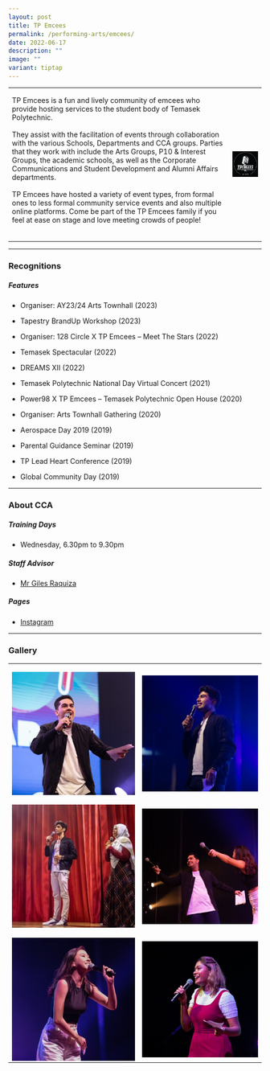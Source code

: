 ```yaml
---
layout: post
title: TP Emcees
permalink: /performing-arts/emcees/
date: 2022-06-17
description: ""
image: ""
variant: tiptap
---
```

<table style="minWidth: 50px">
<colgroup>
<col>
<col>
</colgroup>
<tbody>
<tr>
<td rowspan="1" colspan="1">
<p>TP Emcees is a fun and lively community of emcees who provide hosting
services to the student body of Temasek Polytechnic.
<br>
<br>They assist with the facilitation of events through collaboration with
the various Schools, Departments and CCA groups. Parties that they work
with include the Arts Groups, P10 &amp; Interest Groups, the academic schools,
as well as the Corporate Communications and Student Development and Alumni
Affairs departments.
<br>
<br>TP Emcees have hosted a variety of event types, from formal ones to less
formal community service events and also multiple online platforms. Come
be part of the TP Emcees family if you feel at ease on stage and love meeting
crowds of people!
<br>
<br>
</p>
</td>
<td rowspan="1" colspan="1">
<div class="isomer-image-wrapper">
<img style="display:block;margin-left:auto;margin-right:auto;" height="auto" width="100%" alt="Emcees" src="/images/Arts/Emcees/Emcees_logo.png">
</div>
</td>
</tr>
</tbody>
</table>
<hr>
<h3>Recognitions</h3>
<h5>Features</h5>
<ul data-tight="true" class="tight">
<li>
<p>Organiser: AY23/24 Arts Townhall (2023)</p>
</li>
<li>
<p>Tapestry BrandUp Workshop (2023)</p>
</li>
<li>
<p>Organiser: 128 Circle X TP Emcees – Meet The Stars (2022)</p>
</li>
<li>
<p>Temasek Spectacular (2022)</p>
</li>
<li>
<p>DREAMS XII (2022)</p>
</li>
<li>
<p>Temasek Polytechnic National Day Virtual Concert (2021)</p>
</li>
<li>
<p>Power98 X TP Emcees – Temasek Polytechnic Open House (2020)</p>
</li>
<li>
<p>Organiser: Arts Townhall Gathering (2020)</p>
</li>
<li>
<p>Aerospace Day 2019 (2019)</p>
</li>
<li>
<p>Parental Guidance Seminar (2019)</p>
</li>
<li>
<p>TP Lead Heart Conference (2019)</p>
</li>
<li>
<p>Global Community Day (2019)</p>
</li>
</ul>
<hr>
<h3>About CCA</h3>
<h5>Training Days</h5>
<ul data-tight="true" class="tight">
<li>
<p>Wednesday, 6.30pm to 9.30pm</p>
</li>
</ul>
<h5>Staff Advisor</h5>
<ul data-tight="true" class="tight">
<li>
<p><a href="mailto:Giles_RAQUIZA@tp.edu.sg" rel="noopener noreferrer nofollow" target="_blank">Mr Giles Raquiza</a>
<br>
</p>
</li>
</ul>
<h5>Pages</h5>
<ul data-tight="true" class="tight">
<li>
<p><a href="https://www.instagram.com/tpemcees" rel="noopener noreferrer nofollow" target="_blank">Instagram</a>
</p>
</li>
</ul>
<hr>
<h3>Gallery</h3>
<table style="minWidth: 50px">
<colgroup>
<col>
<col>
</colgroup>
<tbody>
<tr>
<td rowspan="1" colspan="1">
<p></p>
<div class="isomer-image-wrapper">
<img style="display:block;margin-left:auto;margin-right:auto;" height="auto" width="100%" alt="Emcees" src="/images/Arts/Emcees/Emcees_pic_1-v2.jpg">
</div>
</td>
<td rowspan="1" colspan="1">
<p></p>
<div class="isomer-image-wrapper">
<img style="display:block;margin-left:auto;margin-right:auto;" height="auto" width="100%" alt="Emcees" src="/images/Arts/Emcees/Emcees_pic_2-v2.jpg">
</div>
</td>
</tr>
<tr>
<td rowspan="1" colspan="1">
<p></p>
<div class="isomer-image-wrapper">
<img style="display:block;margin-left:auto;margin-right:auto;" height="auto" width="100%" alt="Emcees" src="/images/Arts/Emcees/Emcees_pic_3.jpg">
</div>
</td>
<td rowspan="1" colspan="1">
<p></p>
<div class="isomer-image-wrapper">
<img style="display:block;margin-left:auto;margin-right:auto;" height="auto" width="100%" alt="Emcees" src="/images/Arts/Emcees/Emcees_pic_4.jpg">
</div>
</td>
</tr>
<tr>
<td rowspan="1" colspan="1">
<p></p>
<div class="isomer-image-wrapper">
<img style="display:block;margin-left:auto;margin-right:auto;" height="auto" width="100%" alt="Emcees" src="/images/Arts/Emcees/Emcees_pic_5.jpg">
</div>
</td>
<td rowspan="1" colspan="1">
<p></p>
<div class="isomer-image-wrapper">
<img style="display:block;margin-left:auto;margin-right:auto;" height="auto" width="100%" alt="Emcees" src="/images/Arts/Emcees/Emcees_pic_6.jpg">
</div>
</td>
</tr>
</tbody>
</table>
<p></p>